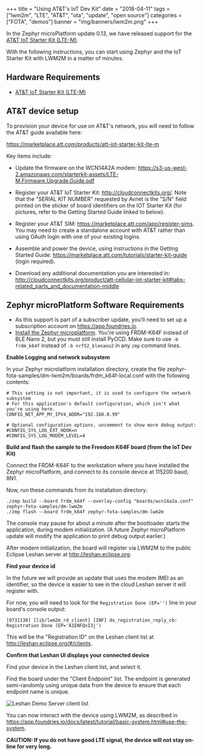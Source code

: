 +++
title = "Using AT&T's IoT Dev Kit"
date = "2018-04-11"
tags = ["lwm2m", "LTE", "AT&T", "ota", "update", "open source"]
categories = ["FOTA", "demos"]
banner = "img/banners/lwm2m.png"
+++

In the Zephyr microPlatform update 0.13, we have released support for the
[AT&T IoT Starter Kit (LTE-M)](https://marketplace.att.com/products/att-iot-starter-kit-lte-m).

With the following instructions, you can start using Zephyr and the IoT Starter Kit with LWM2M in a matter of minutes.
<!--more-->

## Hardware Requirements

* [AT&T IoT Starter Kit (LTE-M)](https://marketplace.att.com/products/att-iot-starter-kit-lte-m)

## AT&T device setup

To provision your device for use on AT&T's network, you will need to follow the AT&T guide available here:

https://marketplace.att.com/products/att-iot-starter-kit-lte-m

Key items include:

* Update the firmware on the WCN14A2A modem: https://s3-us-west-2.amazonaws.com/starterkit-assets/LTE-M.Firmware.Upgrade.Guide.pdf

* Register your AT&T IoT Starter Kit:
  http://cloudconnectkits.org/. Note that the "SERIAL KIT NUMBER"
  requested by Avnet is the "S/N" field printed on the sticker of
  board identifiers on the IOT Starter Kit (for pictures, refer to the
  Getting Started Guide linked to below).

* Register your AT&T SIM: https://marketplace.att.com/app/register-sims. You may need to create a standalone account with AT&T rather than using OAuth login with one of your existing logins.

* Assemble and power the device, using instructions in the Getting Started Guide: https://marketplace.att.com/tutorials/starter-kit-guide (login required).

* Download any additional documentation you are interested in: http://cloudconnectkits.org/product/att-cellular-iot-starter-kit#tabs-related_parts_and_documentation-middle

## Zephyr microPlatform Software Requirements

* As this support is part of a subscriber update, you'll need to set up a subscription account on https://app.foundries.io.
* [Install the Zephyr microplatform](https://app.foundries.io/docs/latest/tutorial/installation-zephyr.html). You're using FRDM-K64F instead of BLE Nano 2, but you must still install PyOCD. Make sure to use `-b frdm_k64f` instead of `-b nrf52_blenano2` in any `zmp` command lines.

__Enable Logging and network subsystem__

In your Zephyr microlatform installation directory, create the file zephyr-fota-samples/dm-lwm2m/boards/frdm_k64f-local.conf with the following contents:

```
# This setting is not important, it is used to configure the network subsystem
# For this application's default configuration, which isn't what you're using here.
CONFIG_NET_APP_MY_IPV4_ADDR="192.168.0.99"

# Optional configuration options, uncomment to show more debug output:
#CONFIG_SYS_LOG_EXT_HOOK=n
#CONFIG_SYS_LOG_MODEM_LEVEL=4
```

__Build and flash the sample to the Freedom K64F board (from the IoT Dev Kit)__

Connect the FRDM-K64F to the workstation where you have installed the
Zephyr microPlatform, and connect to its console device at 115200 baud, 8N1.

Now, run these commands from its installation directory:

```
./zmp build --board frdm_k64f --overlay-config "boards/wcn14a2a.conf" zephyr-fota-samples/dm-lwm2m
./zmp flash --board frdm_k64f zephyr-fota-samples/dm-lwm2m
```

The console may pause for about a minute after the bootloader starts
the application, during modem initialization. (A future Zephyr
microPlatform update will modify the application to print debug output
earlier.)

After modem initialization, the board will register via LWM2M to the
public Eclipse Leshan server at http://leshan.eclipse.org.

__Find your device id__

In the future we will provide an update that uses the modem IMEI as an
identifier, so the device is easier to see in the cloud Leshan server
it will register with.

For now, you will need to look for the `Registration Done (EP='')`
line in your board's console output:

```
[0731130] [lib/lwm2m_rd_client] [INF] do_registration_reply_cb: Registration Done (EP='A1ENFQxI3j')
```

This will be the "Registration ID" on the Leshan client list at
http://leshan.eclipse.org/#/clients.

__Confirm that Leshan UI displays your connected device__

Find your device in the Leshan client list, and select it.

Find the board under the "Client Endpoint" list.  The endpoint is
generated semi-randomly using unique data from the device to ensure
that each endpoint name is unique.

![Leshan Demo Server client list](../../../../../img/blog/leshan-client-list.png)

You can now interact with the device using LWM2M, as described in https://app.foundries.io/docs/latest/tutorial/basic-system.html#use-the-system.

**CAUTION: If you do not have good LTE signal, the device will not stay on-line for very long.**
